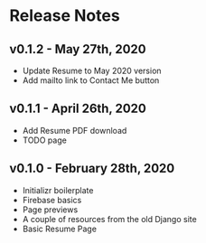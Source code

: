 # Release Notes

## v0.1.2 - May 27th, 2020
- Update Resume to May 2020 version
- Add mailto link to Contact Me button

## v0.1.1 - April 26th, 2020
- Add Resume PDF download
- TODO page

## v0.1.0 - February 28th, 2020
- Initializr boilerplate
- Firebase basics
- Page previews
- A couple of resources from the old Django site
- Basic Resume Page
